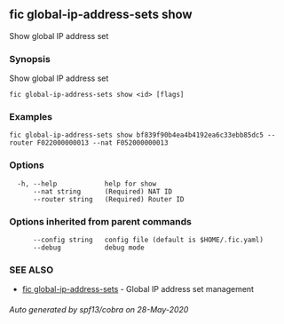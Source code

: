 ## fic global-ip-address-sets show

Show global IP address set

### Synopsis

Show global IP address set

```
fic global-ip-address-sets show <id> [flags]
```

### Examples

```
fic global-ip-address-sets show bf839f90b4ea4b4192ea6c33ebb85dc5 --router F022000000013 --nat F052000000013
```

### Options

```
  -h, --help            help for show
      --nat string      (Required) NAT ID
      --router string   (Required) Router ID
```

### Options inherited from parent commands

```
      --config string   config file (default is $HOME/.fic.yaml)
      --debug           debug mode
```

### SEE ALSO

* [fic global-ip-address-sets](fic_global-ip-address-sets.md)	 - Global IP address set management

###### Auto generated by spf13/cobra on 28-May-2020
